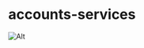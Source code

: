 # accounts-services 

![Alt](https://repobeats.axiom.co/api/embed/e8afd5ff3e9fb9aba37dca4431dfa130703000b4.svg "Repobeats analytics image")   

